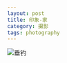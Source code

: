 ```yaml
---
layout: post                                   
title: 印象-家      
category: 摄影                                  
tags: photography                                    
---
```


![垂钓](http://7u2n3n.com1.z0.glb.clouddn.com/垂钓.jpg?imageView2/2/w/800)